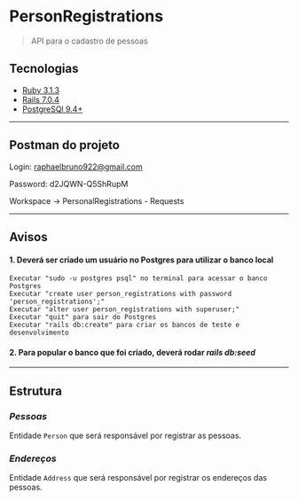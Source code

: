 # PersonRegistrations

> API para o cadastro de pessoas

## **Tecnologias**

* [Ruby 3.1.3](https://www.ruby-lang.org/)
* [Rails 7.0.4](https://guides.rubyonrails.org/index.html)
* [PostgreSQl 9.4+](https://www.postgresql.org/)

___

## **Postman do projeto** ##
Login: raphaelbruno922@gmail.com

Password: d2JQWN-Q5ShRupM

Workspace -> PersonalRegistrations - Requests

___

## **Avisos** ##

#### 1. Deverá ser criado um usuário no Postgres para utilizar o banco local
    Executar "sudo -u postgres psql" no terminal para acessar o banco Postgres
    Executar "create user person_registrations with password 'person_registrations';"
    Executar "alter user person_registrations with superuser;"
    Executar "quit" para sair do Postgres
    Executar "rails db:create" para criar os bancos de teste e desenvolvimento
#### 2. Para popular o banco que foi criado, deverá rodar *rails db:seed*

____

## **Estrutura**

### *Pessoas*

Entidade `Person` que será responsável por registrar as pessoas.

### *Endereços*

Entidade `Address` que será responsável por registrar os endereços das pessoas.
